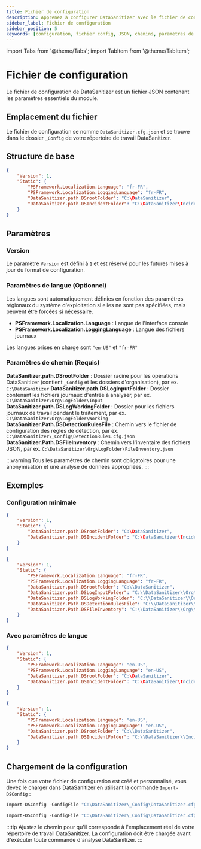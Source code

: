 ```yaml
---
title: Fichier de configuration
description: Apprenez à configurer DataSanitizer avec le fichier de configuration JSON, y compris les paramètres de langue et les paramètres de chemin.
sidebar_label: Fichier de configuration
sidebar_position: 5
keywords: [configuration, fichier config, JSON, chemins, paramètres de langue, configuration DataSanitizer]
---
```


import Tabs from '@theme/Tabs';
import TabItem from '@theme/TabItem';

# Fichier de configuration

Le fichier de configuration de DataSanitizer est un fichier JSON contenant les paramètres essentiels du module.

## Emplacement du fichier

Le fichier de configuration se nomme `DataSanitizer.cfg.json` et se trouve dans le dossier `_Config` de votre répertoire de travail DataSanitizer.

## Structure de base

```json
{
    "Version": 1,
    "Static": {
        "PSFramework.Localization.Language": "fr-FR",
        "PSFramework.Localization.LoggingLanguage": "fr-FR",
        "DataSanitizer.path.DSrootFolder": "C:\DataSanitizer",
        "DataSanitizer.path.DSIncidentFolder": "C:\DataSanitizer\Incident01"
    }
}
```

## Paramètres

### Version

Le paramètre `Version` est défini à `1` et est réservé pour les futures mises à jour du format de configuration.

### Paramètres de langue (Optionnel)

Les langues sont automatiquement définies en fonction des paramètres régionaux du système d'exploitation si elles ne sont pas spécifiées, mais peuvent être forcées si nécessaire.

- **PSFramework.Localization.Language** : Langue de l'interface console
- **PSFramework.Localization.LoggingLanguage** : Langue des fichiers journaux

Les langues prises en charge sont `"en-US"` et `"fr-FR"`

### Paramètres de chemin (Requis)

**DataSanitizer.path.DSrootFolder** : Dossier racine pour les opérations DataSanitizer (contient `_Config` et les dossiers d'organisation), par ex. `C:\DataSanitizer`
**DataSanitizer.path.DSLogInputFolder** : Dossier contenant les fichiers journaux d'entrée à analyser, par ex. `C:\DataSanitizer\Org\LogFolder\Input`
**DataSanitizer.path.DSLogWorkingFolder** : Dossier pour les fichiers journaux de travail pendant le traitement, par ex. `C:\DataSanitizer\Org\LogFolder\Working`
**DataSanitizer.Path.DSDetectionRulesFile** : Chemin vers le fichier de configuration des règles de détection, par ex. `C:\DataSanitizer\_Config\DetectionRules.cfg.json`
**DataSanitizer.Path.DSFileInventory** : Chemin vers l'inventaire des fichiers JSON, par ex. `C:\DataSanitizer\Org\LogFolder\FileInventory.json`

:::warning
Tous les paramètres de chemin sont obligatoires pour une anonymisation et une analyse de données appropriées.
:::

## Exemples

### Configuration minimale

<Tabs groupId="operating-systems">
<TabItem value="windows" label="Windows" default>

```json
{
    "Version": 1,
    "Static": {
        "DataSanitizer.path.DSrootFolder": "C:\DataSanitizer",
        "DataSanitizer.path.DSIncidentFolder": "C:\DataSanitizer\Incident01"
    }
}
```

</TabItem>
<TabItem value="windows-full" label="Windows (complet)">

```json
{
    "Version": 1,
    "Static": {
        "PSFramework.Localization.Language": "fr-FR",
        "PSFramework.Localization.LoggingLanguage": "fr-FR",
        "DataSanitizer.path.DSrootFolder": "C:\\DataSanitizer",
        "DataSanitizer.path.DSLogInputFolder": "C:\\DataSanitizer\\Org\\LogFolder\\Input",
        "DataSanitizer.path.DSLogWorkingFolder": "C:\\DataSanitizer\\Org\\LogFolder\\Working",
        "DataSanitizer.Path.DSDetectionRulesFile": "C:\\DataSanitizer\\_Config\\DetectionRules.cfg.json",
        "DataSanitizer.Path.DSFileInventory": "C:\\DataSanitizer\\Org\\LogFolder\\FileInventory.json"
    }
}
```

</TabItem>
</Tabs>

### Avec paramètres de langue

<Tabs groupId="operating-systems">
<TabItem value="windows" label="Windows" default>

```json
{
    "Version": 1,
    "Static": {
        "PSFramework.Localization.Language": "en-US",
        "PSFramework.Localization.LoggingLanguage": "en-US",
        "DataSanitizer.path.DSrootFolder": "C:\DataSanitizer",
        "DataSanitizer.path.DSIncidentFolder": "C:\DataSanitizer\Incident01"
    }
}
```

</TabItem>
<TabItem value="windows-full" label="Windows (complet)">

```json
{
    "Version": 1,
    "Static": {
        "PSFramework.Localization.Language": "en-US",
        "PSFramework.Localization.LoggingLanguage": "en-US",
        "DataSanitizer.path.DSrootFolder": "C:\\DataSanitizer",
        "DataSanitizer.path.DSIncidentFolder": "C:\\DataSanitizer\\Incident01"
    }
}
```

</TabItem>
</Tabs>

## Chargement de la configuration

Une fois que votre fichier de configuration est créé et personnalisé, vous devez le charger dans DataSanitizer en utilisant la commande `Import-DSConfig` :

<Tabs groupId="operating-systems">
<TabItem value="windows" label="Windows" default>

```powershell
Import-DSConfig -ConfigFile "C:\DataSanitizer\_Config\DataSanitizer.cfg.json"
```

</TabItem>
<TabItem value="windows-full" label="Windows (complet)">

```powershell
Import-DSConfig -ConfigFile "C:\DataSanitizer\_Config\DataSanitizer.cfg.json"
```

</TabItem>
</Tabs>

:::tip
Ajustez le chemin pour qu'il corresponde à l'emplacement réel de votre répertoire de travail DataSanitizer. La configuration doit être chargée avant d'exécuter toute commande d'analyse DataSanitizer.
:::
